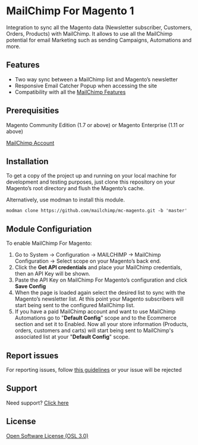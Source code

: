 # MailChimp For Magento 1

Integration to sync all the Magento data (Newsletter subscriber, Customers, Orders, Products) with MailChimp. It allows to use all the MailChimp potential for email Marketing such as sending Campaigns, Automations and more.

## Features

* Two way sync between a MailChimp list and Magento’s newsletter
* Responsive Email Catcher Popup when accessing the site
* Compatibility with all the <a href="http://mailchimp.com/features/all/" target="_blank">MailChimp Features</a>

## Prerequisities

Magento Community Edition (1.7 or above) or Magento Enterprise (1.11 or above)

<a href="http://www.mailchimp.com/signup?pid=ebizmarts&source=website" target="_blank">MailChimp Account</a>

## Installation

To get a copy of the project up and running on your local machine for development and testing purposes, just clone this repository on your Magento’s root directory and flush the Magento’s cache.

Alternatively, use modman to install this module. 

``modman clone https://github.com/mailchimp/mc-magento.git -b 'master'``


## Module Configuriation

To enable MailChimp For Magento:

1. Go to System -> Configuration -> MAILCHIMP -> MailChimp Configuration -> Select scope on your Magento’s back end.<br />
2. Click the <b>Get API credentials</b> and place your MailChimp credentials, then an API Key will be shown.<br />
3. Paste the API Key on MailChimp For Magento’s configuration and click <b>Save Config</b><br />
4. When the page is loaded again select the desired list to sync with the Magento’s newsletter list. At this point your Magento subscribers will start being sent to the configured MailChimp list.<br />
5. If you have a paid MailChimp account and want to use MailChimp Automations go to "<b>Default Config</b>" scope and to the Ecommerce section and set it to Enabled. Now all your store information (Products, orders, customers and carts) will start being sent to MailChimp's associated list at your "<b>Default Config</b>" scope.

## Report issues

For reporting issues, follow [this guidelines](https://github.com/mailchimp/mc-magento/wiki/Issue-reporting-guidelines) or your issue will be rejected

## Support

Need support? [Click here](http://ebizmarts.com/forums/view/6)

## License

[Open Software License (OSL 3.0)](http://opensource.org/licenses/osl-3.0.php)
